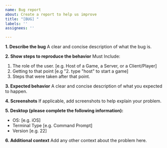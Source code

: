 ```yaml
---
name: Bug report
about: Create a report to help us improve
title: "[BUG] "
labels: ''
assignees: ''

---
```


**1. Describe the bug**
A clear and concise description of what the bug is.

**2. Show steps to reproduce the behavior**
Must Include:
1. The role of the user. [e.g. Host of a Game, a Server, or a Client/Player]
2. Getting to that point [e.g "2. type "host" to start a game]
3. Steps that were taken after that point.

**3. Expected behavior**
A clear and concise description of what you expected to happen.

**4. Screenshots**
If applicable, add screenshots to help explain your problem.

**5. Desktop (please complete the following information):**
 - OS: [e.g. iOS]
 - Terminal Type [e.g. Command Prompt]
 - Version [e.g. 22]

**6. Additional context**
Add any other context about the problem here.
